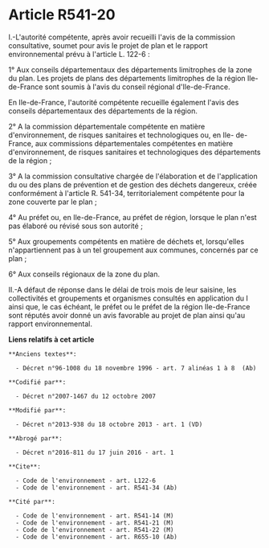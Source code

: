 # Article R541-20

I.-L'autorité compétente, après avoir recueilli l'avis de la commission consultative, soumet pour avis le projet de plan et
le rapport environnemental prévu à l'article L. 122-6 : 

1° Aux conseils départementaux des départements limitrophes de la zone du plan. Les projets de plans des départements
limitrophes de la région Ile-de-France sont soumis à l'avis du conseil régional d'Ile-de-France. 

En Ile-de-France, l'autorité compétente recueille également l'avis des conseils départementaux des départements de la
région. 

2° A la commission départementale compétente en matière d'environnement, de risques sanitaires et technologiques ou, en Ile-
de-France, aux commissions départementales compétentes en matière d'environnement, de risques sanitaires et technologiques
des départements de la région ; 

3° A la commission consultative chargée de l'élaboration et de l'application du ou des plans de prévention et de gestion des
déchets dangereux, créée conformément à l'article R. 541-34, territorialement compétente pour la zone couverte par le plan ; 

4° Au préfet ou, en Ile-de-France, au préfet de région, lorsque le plan n'est pas élaboré ou révisé sous son autorité ; 

5° Aux groupements compétents en matière de déchets et, lorsqu'elles n'appartiennent pas à un tel groupement aux communes,
concernés par ce plan ; 

6° Aux conseils régionaux de la zone du plan. 

II.-A défaut de réponse dans le délai de trois mois de leur saisine, les collectivités et groupements et organismes consultés
en application du I ainsi que, le cas échéant, le préfet ou le préfet de la région Ile-de-France sont réputés avoir donné un
avis favorable au projet de plan ainsi qu'au rapport environnemental.

**Liens relatifs à cet article**

	**Anciens textes**:

	  - Décret n°96-1008 du 18 novembre 1996 - art. 7 alinéas 1 à 8  (Ab)

	**Codifié par**:

	  - Décret n°2007-1467 du 12 octobre 2007

	**Modifié par**:

	  - Décret n°2013-938 du 18 octobre 2013 - art. 1 (VD)

	**Abrogé par**:

	  - Décret n°2016-811 du 17 juin 2016 - art. 1

	**Cite**:

	  - Code de l'environnement - art. L122-6
	  - Code de l'environnement - art. R541-34 (Ab)

	**Cité par**:

	  - Code de l'environnement - art. R541-14 (M)
	  - Code de l'environnement - art. R541-21 (M)
	  - Code de l'environnement - art. R541-22 (M)
	  - Code de l'environnement - art. R655-10 (Ab)
